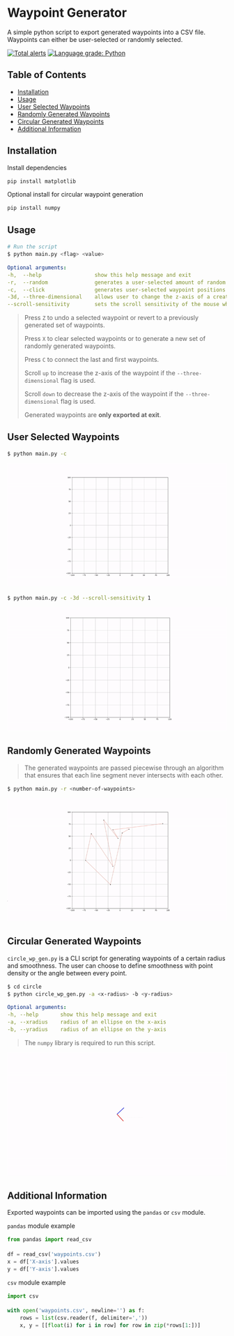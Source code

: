 # Waypoint Generator

A simple python script to export generated waypoints into a CSV file. Waypoints can either be user-selected or randomly selected.

[![Total alerts](https://img.shields.io/lgtm/alerts/g/winstxnhdw/WaypointGenerator.svg?logo=lgtm&logoWidth=18)](https://lgtm.com/projects/g/winstxnhdw/WaypointGenerator/alerts/)
[![Language grade: Python](https://img.shields.io/lgtm/grade/python/g/winstxnhdw/WaypointGenerator.svg?logo=lgtm&logoWidth=18)](https://lgtm.com/projects/g/winstxnhdw/WaypointGenerator/context:python)

## Table of Contents

- [Installation](#Installation)
- [Usage](#Usage)
- [User Selected Waypoints](#User-Selected-Waypoints)
- [Randomly Generated Waypoints](#Randomly-Generated-Waypoints)
- [Circular Generated Waypoints](#Circular-Generated-Waypoints)
- [Additional Information](#Additional-Information)

## Installation

Install dependencies

```bash
pip install matplotlib
```

Optional install for circular waypoint generation

```bash
pip install numpy
```

## Usage

```bash
# Run the script
$ python main.py <flag> <value>
```

```yaml
Optional arguments:
-h,  --help                 show this help message and exit
-r,  --random               generates a user-selected amount of random waypoints
-c,  --click                generates user-selected waypoint positions   
-3d, --three-dimensional    allows user to change the z-axis of a created waypoint
--scroll-sensitivity        sets the scroll sensitivity of the mouse when setting the z-axis
```

>Press `Z` to undo a selected waypoint or revert to a previously generated set of waypoints.
>
>Press `X` to clear selected waypoints or to generate a new set of randomly generated waypoints.
>
>Press `C` to connect the last and first waypoints.
>
>Scroll `up` to increase the z-axis of the waypoint if the `--three-dimensional` flag is used.
>
>Scroll `down` to decrease the z-axis of the waypoint if the `--three-dimensional` flag is used.
>
>Generated waypoints are **only exported at exit**.

## User Selected Waypoints


```bash
$ python main.py -c
```

<div align="center">
    <img src="resources/clickgen.gif" />
</div>

```bash
$ python main.py -c -3d --scroll-sensitivity 1
```

<div align="center">
    <img src="resources/clickgen-3d.gif" />
</div>

## Randomly Generated Waypoints

>The generated waypoints are passed piecewise through an algorithm that ensures that each line segment never intersects with each other.
>
```bash
$ python main.py -r <number-of-waypoints>
```

<div align="center">
    <img src="resources/randgen.gif" />
</div>

## Circular Generated Waypoints

`circle_wp_gen.py` is a CLI script for generating waypoints of a certain radius and smoothness. The user can choose to define smoothness with point density or the angle between every point.

```bash
$ cd circle
$ python circle_wp_gen.py -a <x-radius> -b <y-radius>
```

```yaml
Optional arguments:
-h, --help       show this help message and exit
-a, --xradius    radius of an ellipse on the x-axis
-b, --yradius    radius of an ellipse on the y-axis 
```

> The `numpy` library is required to run this script.

<div align="center">
    <img src="resources/circlegen.gif" />
</div>

## Additional Information

Exported waypoints can be imported using the `pandas` or `csv` module.

`pandas` module example

```python
from pandas import read_csv

df = read_csv('waypoints.csv')
x = df['X-axis'].values
y = df['Y-axis'].values
```

`csv` module example

```python
import csv

with open('waypoints.csv', newline='') as f:
    rows = list(csv.reader(f, delimiter=','))
    x, y = [[float(i) for i in row] for row in zip(*rows[1:])]
```
